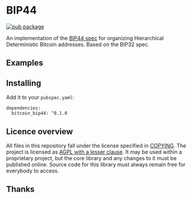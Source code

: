 # BIP44

[![pub package](https://img.shields.io/pub/v/bitcoin_bip44.svg)](https://pub.dartlang.org/packages/bitcoin_bip44)

An implementation of the [BIP44 spec] for organizing Hierarchical Deterministic Bitcoin
addresses. Based on the BIP32 spec.

## Examples


## Installing

Add it to your `pubspec.yaml`:

```
dependencies:
  bitcoin_bip44: ^0.1.0
```

## Licence overview

All files in this repository fall under the license specified in 
[COPYING](COPYING). The project is licensed as [AGPL with a lesser 
clause](https://www.gnu.org/licenses/agpl-3.0.en.html). It may be used within a 
proprietary project, but the core library and any changes to it must be 
published online. Source code for this library must always remain free for 
everybody to access.

## Thanks


[BIP44 spec]: https://github.com/bitcoin/bips/blob/master/bip-0044.mediawiki
